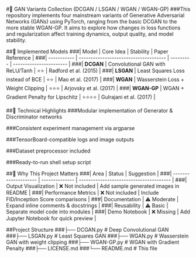 #🧠 GAN Variants Collection (DCGAN / LSGAN / WGAN / WGAN-GP)
###This repository implements four mainstream variants of Generative Adversarial Networks (GANs) using PyTorch, ranging from the basic DCGAN to the more stable WGAN-GP. It aims to explore how changes in loss functions and regularization affect training dynamics, output quality, and model stability.

##📘 Implemented Models
###| Model       | Core Idea                             | Stability | Paper Reference         |
###| ----------- | ------------------------------------- | --------- | ----------------------- |
###| **DCGAN**   | Convolutional GAN with ReLU/Tanh      | ⭐⭐        | Radford et al. (2015)   |
###| **LSGAN**   | Least Squares Loss instead of BCE     | ⭐⭐        | Mao et al. (2017)       |
###| **WGAN**    | Wasserstein Loss + Weight Clipping    | ⭐⭐⭐       | Arjovsky et al. (2017)  |
###| **WGAN-GP** | WGAN + Gradient Penalty for Lipschitz | ⭐⭐⭐⭐      | Gulrajani et al. (2017) |

##🧠 Technical Highlights
###Modular implementation of Generator & Discriminator networks

###Consistent experiment management via argparse

###TensorBoard-compatible logs and image outputs

###Dataset preprocessor included

###Ready-to-run shell setup script

##🎯 Why This Project Matters
###| Area                 | Status         | Suggestion                              |
###| -------------------- | -------------- | --------------------------------------- |
###| Output Visualization | ❌ Not included | Add sample generated images in README   |
###| Performance Metrics  | ❌ Not included | Include FID/Inception Score comparisons |
###| Documentation        | ⚠️ Moderate    | Expand inline comments & docstrings     |
###| Reusability          | ⚠️ Basic       | Separate model code into modules        |
###| Demo Notebook        | ❌ Missing      | Add Jupyter Notebook for quick preview  |


##Project Structure
###├── DCGAN.py               # Deep Convolutional GAN
###├── LSGAN.py               # Least Squares GAN
###├── WGAN.py                # Wasserstein GAN with weight clipping
###├── WGAN-GP.py             # WGAN with Gradient Penalty
###├── LICENSE.md
###└── README.md              # This file

